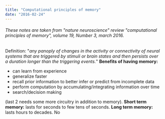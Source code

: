 ```yaml
---
title: "Computational principles of memory"
date: "2016-02-24"
---
```


###### These notes are taken from "nature neuroscience" review "computational principles of memory", volume 19, Number 3, march 2016.

Definition: "_any panoply of changes in the activity or connectivity of neural systems that are triggered by stimuli or brain states and then persists over a duration longer than the triggering events._" **Benefits of having memory:**

- can learn from experience
- generalize faster
- recall prior information to better infer or predict from incomplete data
- perform computation by accumulating/integrating information over time
- search/decision making

(last 2 needs some more circuitry in addition to memory). **Short term memory:** lasts for seconds to few tens of seconds. **Long term memory:** lasts hours to decades. No
